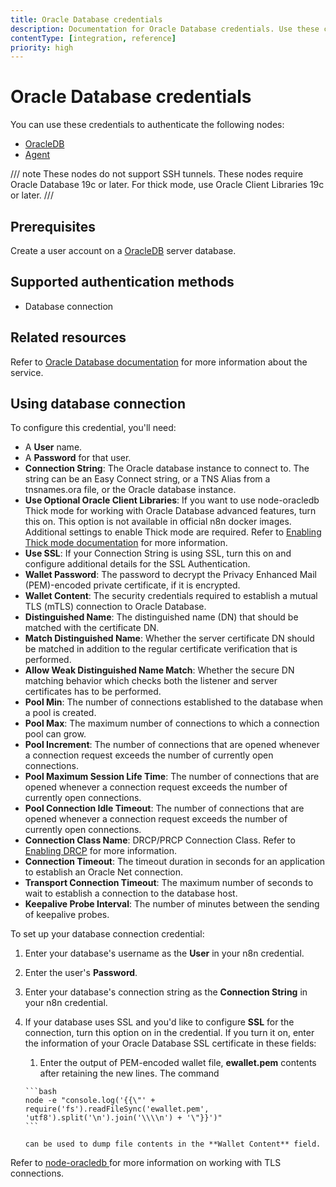 ```yaml
---
title: Oracle Database credentials
description: Documentation for Oracle Database credentials. Use these credentials to authenticate Oracle Database in n8n, a workflow automation platform.
contentType: [integration, reference]
priority: high
---
```


# Oracle Database credentials

You can use these credentials to authenticate the following nodes:

- [OracleDB](/integrations/builtin/app-nodes/n8n-nodes-base.oracledb/index.md)
- [Agent](/integrations/builtin/cluster-nodes/root-nodes/n8n-nodes-langchain.agent/index.md)

/// note
These nodes do not support SSH tunnels.
These nodes require Oracle Database 19c or later. For thick mode, use Oracle Client Libraries 19c or later.
///

## Prerequisites

Create a user account on a [OracleDB](https://www.oracle.com/pls/topic/lookup?ctx=dblatest&id=GUID-F0246961-558F-480B-AC0F-14B50134621C) server database.

## Supported authentication methods

- Database connection

## Related resources

Refer to [Oracle Database documentation](https://docs.oracle.com/en/database/oracle/oracle-database) for more information about the service.

## Using database connection

To configure this credential, you'll need:

- A **User** name.
- A **Password** for that user.
- **Connection String**: The Oracle database instance to connect to. The string can be an Easy Connect string, or a TNS Alias from a tnsnames.ora file, or the Oracle database instance.
- **Use Optional Oracle Client Libraries**: If you want to use node-oracledb Thick mode for working with Oracle Database advanced features, turn this on. This option is not available in official n8n docker images. Additional settings to enable Thick mode are required. Refer to [Enabling Thick mode documentation](https://node-oracledb.readthedocs.io/en/latest/user_guide/initialization.html#enabling-node-oracledb-thick-mode) for more information.
- **Use SSL**: If your Connection String is using SSL, turn this on and configure additional details for the SSL Authentication.
- **Wallet Password**: The password to decrypt the Privacy Enhanced Mail (PEM)-encoded private certificate, if it is encrypted.
- **Wallet Content**: The security credentials required to establish a mutual TLS (mTLS) connection to Oracle Database.
- **Distinguished Name**: The distinguished name (DN) that should be matched with the certificate DN.
- **Match Distinguished Name**: Whether the server certificate DN should be matched in addition to the regular certificate verification that is performed.
- **Allow Weak Distinguished Name Match**: Whether the secure DN matching behavior which checks both the listener and server certificates has to be performed.
- **Pool Min**: The number of connections established to the database when a pool is created.
- **Pool Max**: The maximum number of connections to which a connection pool can grow.
- **Pool Increment**: The number of connections that are opened whenever a connection request exceeds the number of currently open connections.
- **Pool Maximum Session Life Time**: The number of connections that are opened whenever a connection request exceeds the number of currently open connections.
- **Pool Connection Idle Timeout**: The number of connections that are opened whenever a connection request exceeds the number of currently open connections.
- **Connection Class Name**: DRCP/PRCP Connection Class. Refer to [Enabling DRCP](https://www.oracle.com/pls/topic/lookup?ctx=dblatest&id=GUID-D4F9DBD7-7DC6-4233-B831-933809173E39) for more information.
- **Connection Timeout**: The timeout duration in seconds for an application to establish an Oracle Net connection.
- **Transport Connection Timeout**: The maximum number of seconds to wait to establish a connection to the database host.
- **Keepalive Probe Interval**: The number of minutes between the sending of keepalive probes.


To set up your database connection credential:

1. Enter your database's username as the **User** in your n8n credential. 

2. Enter the user's **Password**.

3. Enter your database's connection string as the **Connection String** in your n8n credential.

4. If your database uses SSL and you'd like to configure **SSL** for the connection, turn this option on in the credential. If you turn it on, enter the information of your Oracle Database SSL certificate in these fields:
      1. Enter the output of PEM-encoded wallet file, **ewallet.pem** contents after retaining the new lines. The command

       ```bash
       node -e "console.log('{{\"' + require('fs').readFileSync('ewallet.pem', 'utf8').split('\n').join('\\\\n') + '\"}}')"
       ```

       can be used to dump file contents in the **Wallet Content** field.

Refer to [node-oracledb ](https://node-oracledb.readthedocs.io/en/latest/user_guide/connection_handling.html#mutual-tls-connections-to-oracle-cloud-autonomous-database) for more information on working with TLS connections.
